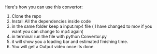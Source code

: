 Here's how you can use this convertor:

1. Clone the repo
2. Install All the dependencies inside code
3. in the same folder keep a input.mp4 file ( I have changed to mov if you want you can change to mp4 again)
4. in terminal run the file with python Convertor.py
5. it will show you a loading bar and estimated finishing time.
6. You will get a Output video once its done.
